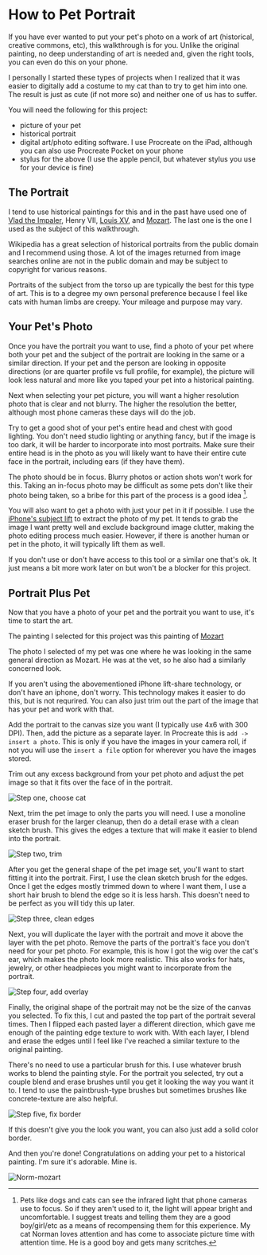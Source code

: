 # How to Pet Portrait

If you have ever wanted to put your pet's photo on a work of art (historical, creative commons, etc), this walkthrough is for you. Unlike the original painting, no deep understanding of art is needed and, given the right tools, you can even do this on your phone.

I personally I started these types of projects when I realized that it was easier to digitally add a costume to my cat than to try to get him into one. The result is just as cute (if not more so) and neither one of us has to suffer.

You will need the following for this project:

- picture of your pet
- historical portrait
- digital art/photo editing software. I use Procreate on the iPad, although you can also use Procreate Pocket on your phone
- stylus for the above (I use the apple pencil, but whatever stylus you use for your device is fine)

## The Portrait

I tend to use historical paintings for this and in the past have used one of [Vlad the Impaler](https://en.wikipedia.org/wiki/Vlad_the_Impaler#/media/File:Vlad_Ţepeş,_the_Impaler,_Prince_of_Wallachia_(1456-1462)_(died_1477).jpg), Henry VII, [Louis XV](https://en.wikipedia.org/wiki/Louis_XIV#/media/File:Anonyme_-_Portrait_du_Dauphin_01.jpg), and [Mozart](https://en.wikipedia.org/wiki/Portraits_of_Mozart#/media/File:W_a_mozart.jpg). The last one is the one I used as the subject of this walkthrough.

Wikipedia has a great selection of historical portraits from the public domain and I recommend using those. A lot of the images returned from image searches online are not in the public domain and may be subject to copyright for various reasons.

Portraits of the subject from the torso up are typically the best for this type of art. This is to a degree my own personal preference because I feel like cats with human limbs are creepy. Your mileage and purpose may vary.

## Your Pet's Photo

Once you have the portrait you want to use, find a photo of your pet where both your pet and the subject of the portrait are looking in the same or a similar direction. If your pet and the person are looking in opposite directions (or are quarter profile vs full profile, for example), the picture will look less natural and more like you taped your pet into a historical painting.

Next when selecting your pet picture, you will want a higher resolution photo that is clear and not blurry. The higher the resolution the better, although most phone cameras these days will do the job.

Try to get a good shot of your pet's entire head and chest with good lighting. You don't need studio lighting or anything fancy, but if the image is too dark, it will be harder to incorporate into most portraits. Make sure their entire head is in the photo as you will likely want to have their entire cute face in the portrait, including ears (if they have them).

The photo should be in focus. Blurry photos or action shots won't work for this. Taking an in-focus photo may be difficult as some pets don't like their photo being taken, so a bribe for this part of the process is a good idea [^1].

You will also want to get a photo with just your pet in it if possible. I use the [iPhone's subject lift](https://support.apple.com/guide/iphone/lift-a-subject-from-the-photo-background-iphfe4809658/ios) to extract the photo of my pet. It tends to grab the image I want pretty well and exclude background image clutter, making the photo editing process much easier. However, if there is another human or pet in the photo, it will typically lift them as well.

If you don't use or don't have access to this tool or a similar one that's ok. It just means a bit more work later on but won't be a blocker for this project. 

## Portrait Plus Pet

Now that you have a photo of your pet and the portrait you want to use, it's time to start the art. 

The painting I selected for this project was this painting of [Mozart](https://en.wikipedia.org/wiki/Portraits_of_Mozart#/media/File:W_a_mozart.jpg)

The photo I selected of my pet was one where he was looking in the same general direction as Mozart. He was at the vet, so he also had a similarly concerned look.

If you aren't using the abovementioned iPhone lift-share technology, or don't have an iphone, don't worry. This technology makes it easier to do this, but is not requrired. You can also just trim out the part of the image that has your pet and work with that.

Add the portrait to the canvas size you want (I typically use 4x6 with 300 DPI). Then, add the picture as a separate layer. In Procreate this is `add -> insert a photo`. This is only if you have the images in your camera roll, if not you will use the `insert a file` option for wherever you have the images stored.

Trim out any excess background from your pet photo and adjust the pet image so that it fits over the face of in the portrait.

![Step one, choose cat](/procreate-ipad/Assets/cat-portrait-gifs/1-choose-image.GIF)

Next, trim the pet image to only the parts you will need. I use a monoline eraser brush for the larger cleanup, then do a detail erase with a clean sketch brush. This gives the edges a texture that will make it easier to blend into the portrait.

![Step two, trim](/procreate-ipad/Assets/cat-portrait-gifs/2-trim-and-fit-cat.GIF)

After you get the general shape of the pet image set, you'll want to start fitting it into the portrait. First, I use the clean sketch brush for the edges. Once I get the edges mostly trimmed down to where I want them, I use a short hair brush to blend the edge so it is less harsh. This doesn't need to be perfect as you will tidy this up later.

![Step three, clean edges](/procreate-ipad/Assets/cat-portrait-gifs/3-clean-edges.GIF)

Next, you will duplicate the layer with the portrait and move it above the layer with the pet photo. Remove the parts of the portrait's face you don't need for your pet photo. For example, this is how I got the wig over the cat's ear, which makes the photo look more realistic. This also works for hats, jewelry, or other headpieces you might want to incorporate from the portrait.

![Step four, add overlay](/procreate-ipad/Assets/cat-portrait-gifs/4-add-overlayer.GIF)

Finally, the original shape of the portrait may not be the size of the canvas you selected. To fix this, I cut and pasted the top part of the portrait several times. Then I flipped each pasted layer a different direction, which gave me enough of the painting edge texture to work with. With each layer, I blend and erase the edges until I feel like I've reached a similar texture to the original painting.

There's no need to use a particular brush for this. I use whatever brush works to blend the painting style. For the portrait you selected, try out a couple blend and erase brushes until you get it looking the way you want it to. I tend to use the paintbrush-type brushes but sometimes brushes like concrete-texture are also helpful.

![Step five, fix border](/procreate-ipad/Assets/cat-portrait-gifs/5-fix-border.GIF)

If this doesn't give you the look you want, you can also just add a solid color border.

And then you're done! Congratulations on adding your pet to a historical painting. I'm sure it's adorable. Mine is.

![Norm-mozart](/procreate-ipad/Assets/cat-portrait-gifs/Normozart.jpg)

[^1]: Pets like dogs and cats can see the infrared light that phone cameras use to focus. So if they aren't used to it, the light will appear bright and uncomfortable. I suggest treats and telling them they are a good boy/girl/etc as a means of recompensing them for this experience. My cat Norman loves attention and has come to associate picture time with attention time. He is a good boy and gets many scritches.